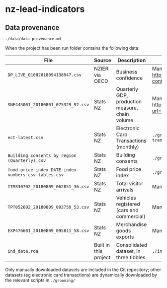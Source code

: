 # nz-lead-indicators

## Data provenance

`./data/data-provenance.md`

When the project has been run folder contains the following data:


|  File         | Source            |  Description | How downloaded |
|---------------|-------------------|--------------|------|
|`DP_LIVE_01082018094138947.csv` | NZIER via OECD | Business confidence | Manual from https://data.oecd.org/leadind/business-confidence-index-bci.htm |
|`SNE445001_20180801_075329_92.csv` | Stats NZ | Quarterly GDP, production measure, chain volume | Manual from http://archive.stats.govt.nz/infoshare/?url=/infoshare/ |
| `ect-latest.csv` | Stats NZ | Electronic Card Transactions (monthly) | `./grooming/08-electronic-card-transactions.R` |
| `Building consents by region (Quarterly).csv` | Stats NZ | Building consents | `./grooming/09-building-consents.R` |
| `food-price-index-DATE-index-numbers-csv-tables.csv` | Stats NZ | Food price index | `./grooming/10-food-price-index.R` |
| `ITM330702_20180809_062851_36.csv`| Stats NZ | Total visitor arrivals | Manual from Infoshare |
| `TPT052602_20180809_093759_53.csv` | Stats NZ | Vehicles registered (cars and commercial) | Manual from Infoshare|
| `EXP476601_20180809_095811_58.csv` | Stats NZ | Merchandise goods exports | Manual from Infoshare |
| `ind_data.rda` | Built in this project | Consolidated dataset, in three tibbles | `./integrate.R` |

Only manually downloaded datasets are included in the Git repository; other datasets (eg electronic card transactions) are dynamically downloaded by the relevant scripts in `./grooming/`


